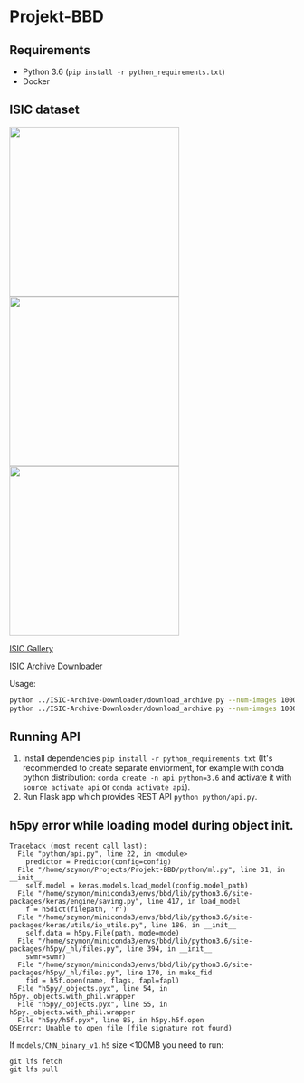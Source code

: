# Projekt-BBD

## Requirements

* Python 3.6 (`pip install -r python_requirements.txt`)
* Docker

## ISIC dataset
<img src="sample_images/ISIC_0000000.jpg?raw=true" height="300">
<img src="sample_images/ISIC_0000010.jpg?raw=true" height="300">
<img src="sample_images/ISIC_0000020.jpg?raw=true" height="300">

[ISIC Gallery](https://www.isic-archive.com/#!/topWithHeader/onlyHeaderTop/gallery)  

[ISIC Archive Downloader](https://github.com/GalAvineri/ISIC-Archive-Downloader)

Usage:  
```bash
python ../ISIC-Archive-Downloader/download_archive.py --num-images 1000 -s --images-dir data/ISIC/benign/images --descs-dir data/ISIC/benign/description --seg-dir data/ISIC/benign/segmentation --seg-skill expert --filter benign --p 100
python ../ISIC-Archive-Downloader/download_archive.py --num-images 1000 -s --images-dir data/ISIC/malignant/images --descs-dir data/ISIC/malignant/description --seg-dir data/ISIC/malignant/segmentation --seg-skill expert --filter malignant --p 100
```

## Running API

1. Install dependencies `pip install -r python_requirements.txt` (It's recommended to create separate enviorment, for example with conda python distribution: `conda create -n api python=3.6` and activate it with `source activate api` or `conda activate api`).
2. Run Flask app which provides REST API `python python/api.py`.

## h5py error while loading model during object init.

```shell
Traceback (most recent call last):
  File "python/api.py", line 22, in <module>
    predictor = Predictor(config=config)
  File "/home/szymon/Projects/Projekt-BBD/python/ml.py", line 31, in __init__
    self.model = keras.models.load_model(config.model_path)
  File "/home/szymon/miniconda3/envs/bbd/lib/python3.6/site-packages/keras/engine/saving.py", line 417, in load_model
    f = h5dict(filepath, 'r')
  File "/home/szymon/miniconda3/envs/bbd/lib/python3.6/site-packages/keras/utils/io_utils.py", line 186, in __init__
    self.data = h5py.File(path, mode=mode)
  File "/home/szymon/miniconda3/envs/bbd/lib/python3.6/site-packages/h5py/_hl/files.py", line 394, in __init__
    swmr=swmr)
  File "/home/szymon/miniconda3/envs/bbd/lib/python3.6/site-packages/h5py/_hl/files.py", line 170, in make_fid
    fid = h5f.open(name, flags, fapl=fapl)
  File "h5py/_objects.pyx", line 54, in h5py._objects.with_phil.wrapper
  File "h5py/_objects.pyx", line 55, in h5py._objects.with_phil.wrapper
  File "h5py/h5f.pyx", line 85, in h5py.h5f.open
OSError: Unable to open file (file signature not found)
```

If `models/CNN_binary_v1.h5` size <100MB you need to run:
```shell
git lfs fetch
git lfs pull
```